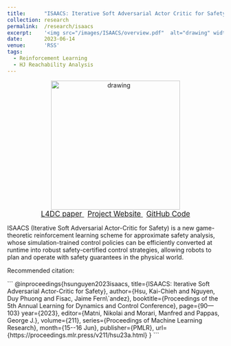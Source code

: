 ```yaml
---
title: 		"ISAACS: Iterative Soft Adversarial Actor Critic for Safety"
collection:	research
permalink: 	/research/isaacs
excerpt:    '<img src="/images/ISAACS/overview.pdf"  alt="drawing" width="400"/>'
date: 		2023-06-14
venue: 		'RSS'
tags:
  - Reinforcement Learning
  - HJ Reachability Analysis
---
```


<center>
	<img src="/images/ISAACS/overview.pdf"  alt="drawing" width="300px"/>
</center>

<center>
	<a href="https://proceedings.mlr.press/v211/hsu23a.html" target="_blank" class="btn btn-danger">
		<span style="font-size: 120%;">
		    L4DC paper
		</span>
	</a>
    &nbsp;
	<a href="https://saferobotics.princeton.edu/research/isaacs" class="btn btn-success">
		<span style="font-size: 120%;">
			Project Website
		</span>
	</a>
	&nbsp;
	<a href="https://github.com/SafeRoboticsLab/ISAACS" class="btn btn-success">
		<span style="font-size: 120%;">
			GitHub Code
		</span>
	</a>
</center>

ISAACS (Iterative Soft Adversarial Actor-Critic for Safety) is a new game-theoretic reinforcement learning scheme for approximate safety analysis, whose simulation-trained control policies can be efficiently converted at runtime into robust safety-certified control strategies, allowing robots to plan and operate with safety guarantees in the physical world.

<p class="double_underline">Recommended citation:</p>
```
@inproceedings{hsunguyen2023isaacs,
    title={ISAACS: Iterative Soft Adversarial Actor-Critic for Safety},
    author={Hsu, Kai-Chieh and Nguyen, Duy Phuong and Fisac, Jaime Fern\`andez},
    booktitle={Proceedings of the 5th Annual Learning for Dynamics and Control Conference},
    page={90—103} 
    year={2023},
    editor={Matni, Nikolai and Morari, Manfred and Pappas, George J.},
    volume={211},
    series={Proceedings of Machine Learning Research},
    month={15--16 Jun},
    publisher={PMLR},
    url={https://proceedings.mlr.press/v211/hsu23a.html}
}
```